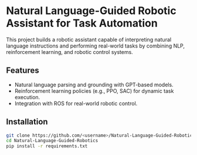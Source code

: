 # Natural Language-Guided Robotic Assistant for Task Automation

This project builds a robotic assistant capable of interpreting natural language instructions and performing real-world tasks by combining NLP, reinforcement learning, and robotic control systems.

## Features
- Natural language parsing and grounding with GPT-based models.
- Reinforcement learning policies (e.g., PPO, SAC) for dynamic task execution.
- Integration with ROS for real-world robotic control.

## Installation
```bash
git clone https://github.com/<username>/Natural-Language-Guided-Robotics.git
cd Natural-Language-Guided-Robotics
pip install -r requirements.txt
